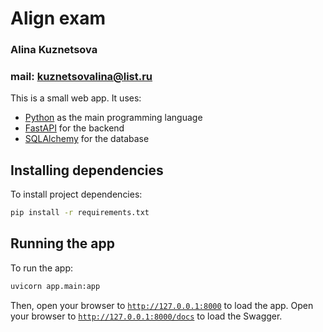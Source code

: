 # Align exam
### Alina Kuznetsova
### mail: kuznetsovalina@list.ru

This is a small web app.
It uses:

* [Python](https://www.python.org/) as the main programming language
* [FastAPI](https://fastapi.tiangolo.com/) for the backend
* [SQLAlchemy](https://www.sqlalchemy.org/) for the database


## Installing dependencies

To install project dependencies:

```bash
pip install -r requirements.txt
```

## Running the app

To run the app:

```bash
uvicorn app.main:app
```

Then, open your browser to [`http://127.0.0.1:8000`](http://127.0.0.1:8000) to load the app.
Open your browser to [`http://127.0.0.1:8000/docs`](http://127.0.0.1:8000/docs) to load the Swagger.
